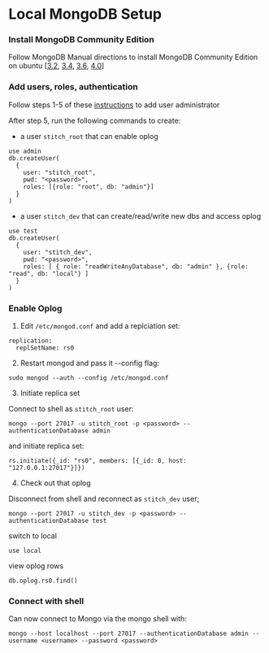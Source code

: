 # Local MongoDB Setup

### Install MongoDB Community Edition
Follow MongoDB Manual directions to install MongoDB Community Edition on ubuntu [[3.2](https://docs.mongodb.com/v3.2/tutorial/install-mongodb-on-ubuntu/), [3.4](https://docs.mongodb.com/v3.4/tutorial/install-mongodb-on-ubuntu/), [3.6](https://docs.mongodb.com/v3.6/tutorial/install-mongodb-on-ubuntu/), [4.0](https://docs.mongodb.com/manual/tutorial/install-mongodb-on-ubuntu/)]

### Add users, roles, authentication
Follow steps 1-5 of these [instructions](https://docs.mongodb.com/manual/tutorial/enable-authentication/) to add user administrator

After step 5, run the following commands to create:
- a user `stitch_root` that can enable oplog

```
use admin
db.createUser(
  {
    user: "stitch_root",
    pwd: "<password>",
    roles: [{role: "root", db: "admin"}]
  }
)
```

- a user `stitch_dev` that can create/read/write new dbs and access oplog

```
use test
db.createUser(
  {
    user: "stitch_dev",
    pwd: "<password>",
    roles: [ { role: "readWriteAnyDatabase", db: "admin" }, {role: "read", db: "local"} ]
  }
)
```

### Enable Oplog
1. Edit `/etc/mongod.conf` and add a replciation set:
```
replication:
  replSetName: rs0
```

2. Restart mongod and pass it --config flag:
```
sudo mongod --auth --config /etc/mongod.conf
```

3. Initiate replica set

Connect to shell as `stitch_root` user:

```
mongo --port 27017 -u stitch_root -p <password> --authenticationDatabase admin
```

and initiate replica set:
```
rs.initiate({_id: "rs0", members: [{_id: 0, host: "127.0.0.1:27017"}]})
```

4. Check out that oplog

Disconnect from shell and reconnect as `stitch_dev` user;

```
mongo --port 27017 -u stitch_dev -p <password> --authenticationDatabase test
```

switch to local
```
use local
```

view oplog rows
```
db.oplog.rs0.find()
```

### Connect with shell
Can now connect to Mongo via the mongo shell with:
```
mongo --host localhost --port 27017 --authenticationDatabase admin --username <username> --password <password>
```

